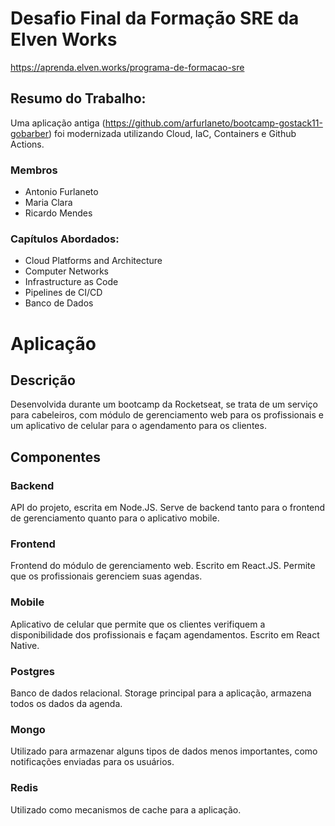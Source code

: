 # Desafio Final da Formação SRE da Elven Works
https://aprenda.elven.works/programa-de-formacao-sre

## Resumo do Trabalho:
Uma aplicação antiga (https://github.com/arfurlaneto/bootcamp-gostack11-gobarber) foi modernizada utilizando Cloud, IaC, Containers e Github Actions.

### Membros
- Antonio Furlaneto
- Maria Clara
- Ricardo Mendes

### Capítulos Abordados:
- Cloud Platforms and Architecture
- Computer Networks
- Infrastructure as Code
- Pipelines de CI/CD
- Banco de Dados

# Aplicação
## Descrição
Desenvolvida durante um bootcamp da Rocketseat, se trata de um serviço para cabeleiros, com módulo de gerenciamento web para os profissionais e um aplicativo de celular para o agendamento para os clientes.

## Componentes
### Backend
API do projeto, escrita em Node.JS. Serve de backend tanto para o frontend de gerenciamento quanto para o aplicativo mobile.

### Frontend
Frontend do módulo de gerenciamento web. Escrito em React.JS. Permite que os profissionais gerenciem suas agendas.

### Mobile
Aplicativo de celular que permite que os clientes verifiquem a disponibilidade dos profissionais e façam agendamentos. Escrito em React Native.

### Postgres
Banco de dados relacional.
Storage principal para a aplicação, armazena todos os dados da agenda.

### Mongo
Utilizado para armazenar alguns tipos de dados menos importantes, como notificações enviadas para os usuários.

### Redis
Utilizado como mecanismos de cache para a aplicação.
